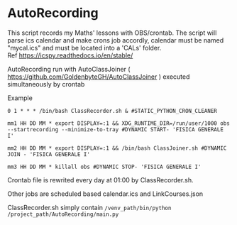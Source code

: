 # AutoRecording

This script records my Maths' lessons with OBS/crontab.
The script will parse ics calendar and make crons job accordly, calendar must be named "mycal.ics" and must be located into a 'CALs' folder.  
Ref https://icspy.readthedocs.io/en/stable/


AutoRecording run  with AutoClassJoiner ( https://github.com/GoldenbyteGH/AutoClassJoiner ) executed simultaneously by crontab

Example

`0 1 * * * /bin/bash ClassRecorder.sh & #STATIC_PYTHON_CRON_CLEANER`

`mm1 HH DD MM * export DISPLAY=:1 && XDG_RUNTIME_DIR=/run/user/1000 obs --startrecording --minimize-to-tray #DYNAMIC START- 'FISICA GENERALE I'`

`mm2 HH DD MM * export DISPLAY=:1 && /bin/bash ClassJoiner.sh #DYNAMIC JOIN - 'FISICA GENERALE I'`

`mm3 HH DD MM * killall obs #DYNAMIC STOP- 'FISICA GENERALE I'`


Crontab file is rewrited every day at 01:00 by ClassRecorder.sh.

Other jobs are scheduled based calendar.ics and LinkCourses.json


ClassRecorder.sh simply contain
`
/venv_path/bin/python /project_path/AutoRecording/main.py
`

